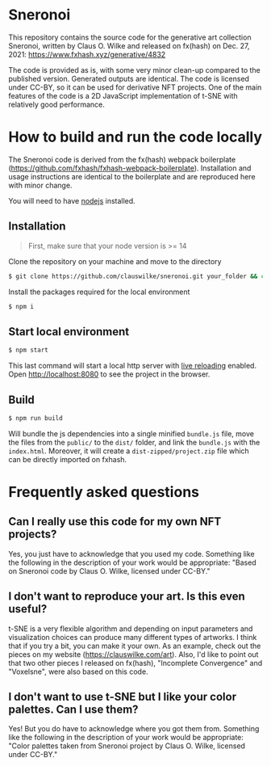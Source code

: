 # Sneronoi

This repository contains the source code for the generative art collection Sneronoi, written by Claus O. Wilke and released on fx(hash) on Dec. 27, 2021: https://www.fxhash.xyz/generative/4832

The code is provided as is, with some very minor clean-up compared to the published version. Generated outputs are identical. The code is licensed under CC-BY, so it can be used for derivative NFT projects. One of the main features of the code is a 2D JavaScript implementation of t-SNE with relatively good performance.


# How to build and run the code locally

The Sneronoi code is derived from the fx(hash) webpack boilerplate (https://github.com/fxhash/fxhash-webpack-boilerplate). Installation and usage instructions are identical to the boilerplate and are reproduced here with minor change.

You will need to have [nodejs](https://nodejs.org/) installed.

## Installation

> First, make sure that your node version is >= 14

Clone the repository on your machine and move to the directory
```sh
$ git clone https://github.com/clauswilke/sneronoi.git your_folder && cd your_folder
```

Install the packages required for the local environment
```sh
$ npm i
```

## Start local environment

```sh
$ npm start
```

This last command will start a local http server with [live reloading](https://webpack.js.org/configuration/dev-server/#devserverlivereload) enabled. Open [http://localhost:8080](http://localhost:8080) to see the project in the browser.

## Build

```sh
$ npm run build
```

Will bundle the js dependencies into a single minified `bundle.js` file, move the files from the `public/` to the `dist/` folder, and link the `bundle.js` with the `index.html`. Moreover, it will create a `dist-zipped/project.zip` file which can be directly imported on fxhash.

# Frequently asked questions

## Can I really use this code for my own NFT projects?

Yes, you just have to acknowledge that you used my code. Something like the following in the description of your work would be appropriate: "Based on Sneronoi code by Claus O. Wilke, licensed under CC-BY."

## I don't want to reproduce your art. Is this even useful?

t-SNE is a very flexible algorithm and depending on input parameters and visualization choices can produce many different types of artworks. I think that if you try a bit, you can make it your own. As an example, check out the pieces on my website (https://clauswilke.com/art). Also, I'd like to point out that two other pieces I released on fx(hash), "Incomplete Convergence" and "Voxelsne", were also based on this code.

## I don't want to use t-SNE but I like your color palettes. Can I use them?

Yes! But you do have to acknowledge where you got them from. Something like the following in the description of your work would be appropriate: "Color palettes taken from Sneronoi project by Claus O. Wilke, licensed under CC-BY."
